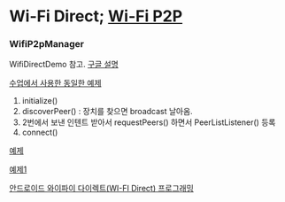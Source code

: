 # Wi-Fi Direct; [Wi-Fi P2P](https://developer.android.com/guide/topics/connectivity/wifip2p)

### WifiP2pManager

WifiDirectDemo 참고. [구글 설명](https://developer.android.com/training/connect-devices-wirelessly/wifi-direct)

[수업에서 사용한 동일한 예제](http://nospblog.blogspot.com/2013/02/android-wi-fi-direct.html)
1. initialize()
2. discoverPeer() : 장치를 찾으면 broadcast 날아옴.
3. 2번에서 보낸 인텐트 받아서 requestPeers() 하면서 PeerListListener() 등록
4. connect()

[예제](http://hamait.tistory.com/302?category=128266)

[예제1](http://codesunsoo.blogspot.com/2015/05/android-wifi-directwifi-peer-2-peer.html)

[안드로이드 와이파이 다이렉트(WI-FI Direct) 프로그래밍](http://hamait.tistory.com/300)

